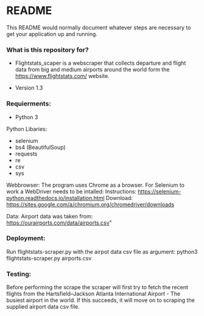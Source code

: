 # README #

This README would normally document whatever steps are necessary to get your application up and running.

### What is this repository for? ###

* Flightstats_scaper is a webscraper that collects departure and flight data from big and medium airports around the world form the https://www.flightstats.com/ website.

* Version 1.3

### Requierments: ###

* Python 3

Python Libaries:
* selenium
* bs4 (BeautifulSoup)
* requests
* re
* csv
* sys

Webbrowser:
The program uses Chrome as a browser. For Selenium to work a WebDriver needs to be intalled:
Instructions: https://selenium-python.readthedocs.io/installation.html
Download: https://sites.google.com/a/chromium.org/chromedriver/downloads

Data:
Airport data was taken from: https://ourairports.com/data/airports.csv"


### Deployment: ###

Run flightstats-scraper.py with the airpot data csv file as argument:
python3 flightstats-scraper.py airports.csv

### Testing: ###

Before performing the scrape the scraper will first try to fetch the recent flights from the Hartsfield–Jackson Atlanta International Airport - The busiest airport in the world. 
If this succeeds, it will move on to scraping the supplied airport data csv file.

